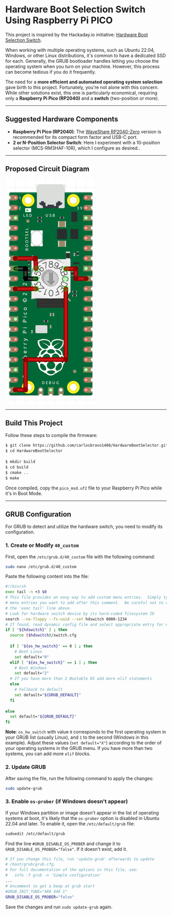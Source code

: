 # Hardware Boot Selection Switch Using Raspberry Pi PICO

This project is inspired by the Hackaday.io initiative: [Hardware Boot Selection Switch](https://hackaday.io/project/179539-hardware-boot-selection-switch).

When working with multiple operating systems, such as Ubuntu 22.04, Windows, or other Linux distributions, it's common to have a dedicated SSD for each. Generally, the GRUB bootloader handles letting you choose the operating system when you turn on your machine. However, this process can become tedious if you do it frequently.

The need for a **more efficient and automated operating system selection** gave birth to this project. Fortunately, you're not alone with this concern. While other solutions exist, this one is particularly economical, requiring only a **Raspberry Pi Pico (RP2040)** and a **switch** (two-position or more).

------

## Suggested Hardware Components

- **Raspberry Pi Pico (RP2040)**: The [WaveShare RP2040-Zero](https://www.google.com/search?q=https://www.waveshare.com/product/rp2040-zero) version is recommended for its compact form factor and USB-C port.
- **2 or N-Position Selector Switch**: Here I experiment with a 10-position selector (MCS-RM3HAF-10R), which I configure as desired..

------

## Proposed Circuit Diagram

![image-20250618231645501](./img/img.png)



------

## Build This Project

Follow these steps to compile the firmware:

```Bash
$ git clone https://github.com/carlosbravo1408/HardwareBootSelector.git
$ cd HardwareBootSelector

$ mkdir build
$ cd build
$ cmake ..
$ make
```

Once compiled, copy the `pico_msd.uf2` file to your Raspberry Pi Pico while it's in Boot Mode.

------

## GRUB Configuration

For GRUB to detect and utilize the hardware switch, you need to modify its configuration.

### 1. Create or Modify `40_custom`

First, open the `/etc/grub.d/40_custom` file with the following command:

```Bash
sudo nano /etc/grub.d/40_custom
```

Paste the following content into the file:

```Bash
#!/bin/sh
exec tail -n +3 $0
# This file provides an easy way to add custom menu entries.  Simply type the
# menu entries you want to add after this comment.  Be careful not to change
# the 'exec tail' line above.
# Look for hardware switch device by its hard-coded filesystem ID
search --no-floppy --fs-uuid --set hdswitch 0000-1234
# If found, read dynamic config file and select appropriate entry for each position
if [ "${hdswitch}" ] ; then
  source ($hdswitch)/switch.cfg

  if [ "${os_hw_switch}" == 0 ] ; then
    # Boot Linux
    set default="0"
  elif [ "${os_hw_switch}" == 1 ] ; then
    # Boot Windows
    set default="2"
  # If you have more than 2 Bootable OS add more elif statements
  else
    # Fallback to default
    set default="${GRUB_DEFAULT}"
  fi

else
  set default="${GRUB_DEFAULT}"
fi
```

**Note**: `os_hw_switch` with value `0` corresponds to the first operating system in your GRUB list (usually Linux), and `1` to the second (Windows in this example). Adjust these values (`set default="X"`) according to the order of your operating systems in the GRUB menu. If you have more than two systems, you can add more `elif` blocks.

### 2. Update GRUB

After saving the file, run the following command to apply the changes:

```Bash
sudo update-grub
```

### 3. Enable `os-prober` (if Windows doesn't appear)

If your Windows partition or image doesn't appear in the list of operating systems at boot, it's likely that the `os-prober` option is disabled in Ubuntu 22.04 and later. To enable it, open the `/etc/default/grub` file:

```Bash
sudoedit /etc/default/grub
```

Find the line `#GRUB_DISABLE_OS_PROBER` and change it to `GRUB_DISABLE_OS_PROBER="false"`. If it doesn't exist, add it.

```Bash
# If you change this file, run 'update-grub' afterwards to update
# /boot/grub/grub.cfg.
# For full documentation of the options in this file, see:
#   info -f grub -n 'Simple configuration'
...
# Uncomment to get a beep at grub start
#GRUB_INIT_TUNE="480 440 1"
GRUB_DISABLE_OS_PROBER="false"
```

Save the changes and run `sudo update-grub` again.

